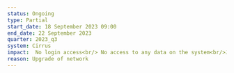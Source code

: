 ```yaml
---
status: Ongoing
type: Partial
start_date: 18 September 2023 09:00
end_date: 22 September 2023 
quarter: 2023_q3
system: Cirrus
impact:  No login access<br/> No access to any data on the system<br/>Jobs will continue to run, and queued jobs will be started as usual<br/> The SAFE will be available during the outage but there will be reduced functionality due to the unavailability of the connection to ARCHER2 such as resetting of passwords or new account creation.
reason: Upgrade of network
---
```



